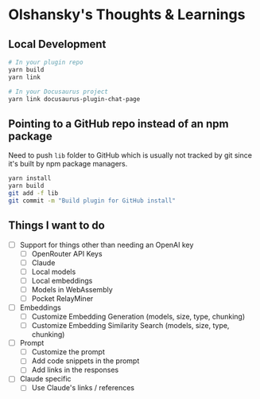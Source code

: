 # Olshansky's Thoughts & Learnings

## Local Development

```bash
# In your plugin repo
yarn build
yarn link

# In your Docusaurus project
yarn link docusaurus-plugin-chat-page
```

## Pointing to a GitHub repo instead of an npm package

Need to push `lib` folder to GitHub which is usually not tracked by git since it's built by npm package managers.

```bash
yarn install
yarn build
git add -f lib
git commit -m "Build plugin for GitHub install"
```

## Things I want to do

- [ ] Support for things other than needing an OpenAI key
  - [ ] OpenRouter API Keys
  - [ ] Claude
  - [ ] Local models
  - [ ] Local embeddings
  - [ ] Models in WebAssembly
  - [ ] Pocket RelayMiner
- [ ] Embeddings
  - [ ] Customize Embedding Generation (models, size, type, chunking)
  - [ ] Customize Embedding Similarity Search (models, size, type, chunking)
- [ ] Prompt
  - [ ] Customize the prompt
  - [ ] Add code snippets in the prompt
  - [ ] Add links in the responses
- [ ] Claude specific
  - [ ] Use Claude's links / references
